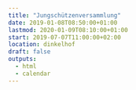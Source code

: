 ```yaml
---
title: "Jungschützenversammlung"
date: 2019-01-08T08:50:00+01:00
lastmod: 2020-01-09T08:10:00+01:00
start: 2019-07-07T11:00:00+02:00
location: dinkelhof
draft: false
outputs:
  - html
  - calendar
---
```

